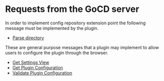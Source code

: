 # Requests from the GoCD server

In order to implement config repository extension point the following message must be implemented by the plugin.

* [Parse directory](#parse-directory)

These are general purpose messages that a plugin may implement to allow users to configure the plugin through the browser.

* [Get Settings View](#get-settings-view)
* [Get Plugin Configuration](#get-plugin-configuration)
* [Validate Plugin Configuration](#validate-plugin-configuration)
